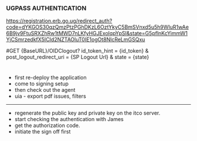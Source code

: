 ### UGPASS AUTHENTICATION

https://registration.erb.go.ug/redirect_auth?code=dYKGOS30qzQmzPtzPGhDKzL6OztYkyC5BmSVnxd5u5h9WIuR1wAe6B9jv9FtuSRXZhRw1tMWD7nLKfyHGJExoIqpYpSI&state=G5pflnKcYimmW1YjCSmrzedkfX5ICId2NZTAOluT0IE1ogOt8NlcReLmGSQxu


#GET {BaseURL}/OIDClogout? id_token_hint = {id_token} & post_logout_redirect_uri = {SP Logout Url} & state = {state}


# 
- first re-deploy the application 
- come to signing setup 
- then check out the agent 
- uia - export pdf issues, filters
--------------------------------------------------------------
- regenerate the public key and private key on the itco server.
- start checking the authentication with James
- get the authorization code.
- initiate the sign off first

